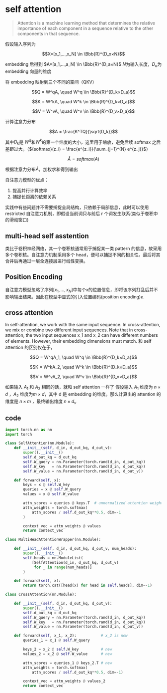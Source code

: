 # self attention

> Attention is a machine learning method that determines the relative importance of each component in a sequence relative to the other components in that sequence.

假设输入序列为

```math
X=[x_1,...,x_N] \in \Bbb{R}^{D_x×N}
```

embedding 后得到 $A=[a_1,...,a_N] \in \Bbb{R}^{D_a×N}$
$N$为输入长度，$D_a$为 embedding 向量的维度

将 embedding 映射到三个不同的空间（QKV）

```math
Q = W^qA, \quad W^q \in \Bbb{R}^{D_k×D_a}
```

```math
K = W^kA, \quad W^k \in \Bbb{R}^{D_k×D_a}
```

```math
V = W^vA, \quad W^v \in \Bbb{R}^{D_v×D_a}
```

计算注意力分布

```math
A = \frac{K^TQ}{\sqrt{D_k}}
```

其中$D_k$是 $W^q$和$W^k$的第一个纬度的大小，这里用于缩放，避免后续 softmax 之后差距过大。（${softmax}(z_i) = \frac{e^{z_i}}{\sum_{j=1}^{N} e^{z_j}}$）

```math
\hat{A} = softmax(A)
```

根据注意力分布$\hat{A}$，加权求和得到输出

自注意力模型的优点：

1. 提高并行计算效率
2. 捕捉长距离的依赖关系

实践中有些问题并不需要捕捉全局结构，只依赖于局部信息，此时可以使用 restricted 自注意力机制，即假设当前词只与前后 r 个词发生联系(类似于卷积中的滑动窗口)

## multi-head self asstention

类比于卷积神经网络，其一个卷积核通常用于捕捉某一类 pattern 的信息，故采用多个卷积核。自注意力机制采用多个 head，便可以捕捉不同的相关性。最后将其合并后再通过一层全连接层进行线性变换。

## Position Encoding

自注意力模型忽略了序列$[x_1,...,x_N]$中每个$x$的位置信息，即将该序列打乱后并不影响输出结果。因此在模型中显式的引入位置编码(position encoding)$e$.

## cross attention

In self-attention, we work with the same input sequence. In cross-attention, we mix or combine two different input sequences. Note that in cross-attention, the two input sequences x_1 and x_2 can have different numbers of elements. However, their embedding dimensions must match.
和 self attention 的区别仅在于，

```math
Q = W^qA_1, \quad W^q \in \Bbb{R}^{D_k×D_a}
```

```math
K = W^kA_2, \quad W^k \in \Bbb{R}^{D_k×D_a}
```

```math
V = W^vA_2, \quad W^v \in \Bbb{R}^{D_v×D_a}
```

如果输入 $A_1$ 和 $A_2$ 相同的话，就和 self attention 一样了
假设输入 $A_1$ 维度为 $n×d$ ，$A_2$ 维度为$m×d$，其中 d 是 embedding 的维度。那么计算出的 attention 的维度是 $n×m$ ，最终输出维度 $n×d_v$

## code

```python
import torch.nn as nn
import torch

class SelfAttention(nn.Module):
    def __init__(self, d_in, d_out_kq, d_out_v):
        super().__init__()
        self.d_out_kq = d_out_kq
        self.W_query = nn.Parameter(torch.rand(d_in, d_out_kq))
        self.W_key   = nn.Parameter(torch.rand(d_in, d_out_kq))
        self.W_value = nn.Parameter(torch.rand(d_in, d_out_v))

    def forward(self, x):
        keys = x @ self.W_key
        queries = x @ self.W_query
        values = x @ self.W_value

        attn_scores = queries @ keys.T  # unnormalized attention weights
        attn_weights = torch.softmax(
            attn_scores / self.d_out_kq**0.5, dim=-1
        )

        context_vec = attn_weights @ values
        return context_vec

class MultiHeadAttentionWrapper(nn.Module):

    def __init__(self, d_in, d_out_kq, d_out_v, num_heads):
        super().__init__()
        self.heads = nn.ModuleList(
            [SelfAttention(d_in, d_out_kq, d_out_v)
             for _ in range(num_heads)]
        )

    def forward(self, x):
        return torch.cat([head(x) for head in self.heads], dim=-1)

class CrossAttention(nn.Module):

    def __init__(self, d_in, d_out_kq, d_out_v):
        super().__init__()
        self.d_out_kq = d_out_kq
        self.W_query = nn.Parameter(torch.rand(d_in, d_out_kq))
        self.W_key   = nn.Parameter(torch.rand(d_in, d_out_kq))
        self.W_value = nn.Parameter(torch.rand(d_in, d_out_v))

    def forward(self, x_1, x_2):           # x_2 is new
        queries_1 = x_1 @ self.W_query

        keys_2 = x_2 @ self.W_key          # new
        values_2 = x_2 @ self.W_value      # new

        attn_scores = queries_1 @ keys_2.T # new
        attn_weights = torch.softmax(
            attn_scores / self.d_out_kq**0.5, dim=-1)

        context_vec = attn_weights @ values_2
        return context_vec
```
